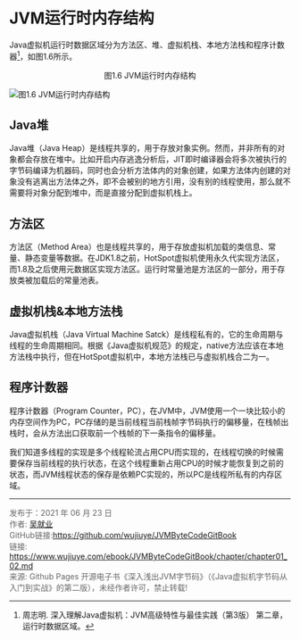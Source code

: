# JVM运行时内存结构

Java虚拟机运行时数据区域分为方法区、堆、虚拟机栈、本地方法栈和程序计数器[^1]，如图1.6所示。

<center>图1.6 JVM运行时内存结构</center>

![图1.6 JVM运行时内存结构](images/ch01_02_01.jpg) 

## Java堆

 Java堆（Java Heap）是线程共享的，用于存放对象实例。然而，并非所有的对象都会存放在堆中。比如开启内存逃逸分析后，JIT即时编译器会将多次被执行的字节码编译为机器码，同时也会分析方法体内的对象创建，如果方法体内创建的对象没有逃离出方法体之外，即不会被别的地方引用，没有别的线程使用，那么就不需要将对象分配到堆中，而是直接分配到虚拟机栈上。

## 方法区

方法区（Method Area）也是线程共享的，用于存放虚拟机加载的类信息、常量、静态变量等数据。在JDK1.8之前，HotSpot虚拟机使用永久代实现方法区，而1.8及之后使用元数据区实现方法区。运行时常量池是方法区的一部分，用于存放类被加载后的常量池表。

## 虚拟机栈&本地方法栈

Java虚拟机栈（Java Virtual Machine Satck）是线程私有的，它的生命周期与线程的生命周期相同。根据《Java虚拟机规范》的规定，native方法应该在本地方法栈中执行，但在HotSpot虚拟机中，本地方法栈已与虚拟机栈合二为一。

## 程序计数器

程序计数器（Program Counter，PC），在JVM中，JVM使用一个一块比较小的内存空间作为PC，PC存储的是当前线程当前栈帧字节码执行的偏移量，在栈帧出栈时，会从方法出口获取前一个栈帧的下一条指令的偏移量。

我们知道多线程的实现是多个线程轮流占用CPU而实现的，在线程切换的时候需要保存当前线程的执行状态，在这个线程重新占用CPU的时候才能恢复到之前的状态，而JVM线程状态的保存是依赖PC实现的，所以PC是线程所私有的内存区域。

---

[^1]: 周志明. 深入理解Java虚拟机：JVM高级特性与最佳实践（第3版） 第二章，运行时数据区域。

<font color= #666666>发布于：2021 年 06 月 23 日</font><br><font color= #666666>作者: [吴就业](https://www.wujiuye.com/)</font><br><font color= #666666>GitHub链接:https://github.com/wujiuye/JVMByteCodeGitBook</font><br><font color= #666666>链接: https://www.wujiuye.com/ebook/JVMByteCodeGitBook/chapter/chapter01_02.md</font><br><font color= #666666>来源: Github Pages 开源电子书《深入浅出JVM字节码》（《Java虚拟机字节码从入门到实战》的第二版），未经作者许可，禁止转载!</font><br>
